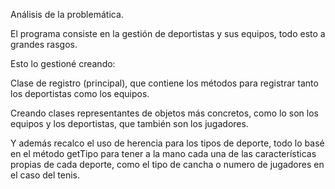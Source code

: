 Análisis de la problemática.

El programa consiste en la gestión de deportistas y sus equipos, todo esto a grandes rasgos.

Esto lo gestioné creando:

Clase de registro (principal), que contiene los métodos para registrar tanto los deportistas como los equipos.

Creando clases representantes de objetos más concretos, como lo son los equipos y los deportistas, que también son los jugadores.

Y además recalco el uso de herencia para los tipos de deporte, todo lo basé en el método getTipo para tener a la mano cada una de las características propias de cada deporte, como el tipo de cancha o numero de jugadores en el caso del tenis.
